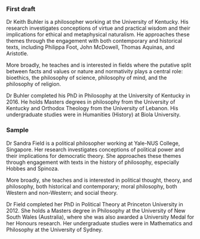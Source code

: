 ### First draft

Dr Keith Buhler is a philosopher working at the University of Kentucky. His research investigates conceptions of virtue and practical wisdom and their implications for ethical and metaphysical naturalism. He approaches these themes through the engagement with both contemporary and historical texts, including Philippa Foot, John McDowell, Thomas Aquinas, and Aristotle. 

More broadly, he teaches and is interested in fields where the putative split between facts and values or nature and normativity plays a central role: bioethics, the philosophy of science, philosophy of mind, and the philosophy of religion. 

Dr Buhler completed his PhD in Philosophy at the University of Kentucky in 2016. He holds Masters degrees in philosophy from the University of Kentucky and Orthodox Theology from the University of Lebanon.  His undergraduate studies were in Humanities (History) at Biola University. 



### Sample

Dr Sandra Field is a political philosopher working at Yale-NUS College, Singapore. Her research investigates conceptions of political power and their implications for democratic theory. She approaches these themes through engagement with texts in the history of philosophy, especially Hobbes and Spinoza. 


More broadly, she teaches and is interested in political thought, theory, and philosophy, both historical and contemporary; moral philosophy, both Western and non-Western; and social theory. 

Dr Field completed her PhD in Political Theory at Princeton University in 2012. She holds a Masters degree in Philosophy at the University of New South Wales (Australia), where she was also awarded a University Medal for her Honours research. Her undergraduate studies were in Mathematics and Philosophy at the University of Sydney.

